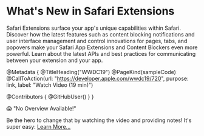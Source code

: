 # What's New in Safari Extensions

Safari Extensions surface your app's unique capabilities within Safari. Discover how the latest features such as content blocking notifications and user interface management and control innovations for pages, tabs, and popovers make your Safari App Extensions and Content Blockers even more powerful. Learn about the latest APIs and best practices for communicating between your extension and your app.

@Metadata {
   @TitleHeading("WWDC19")
   @PageKind(sampleCode)
   @CallToAction(url: "https://developer.apple.com/wwdc19/720", purpose: link, label: "Watch Video (19 min)")

   @Contributors {
      @GitHubUser(<replace this with your GitHub handle>)
   }
}

😱 "No Overview Available!"

Be the hero to change that by watching the video and providing notes! It's super easy:
 [Learn More…](https://wwdcnotes.github.io/WWDCNotes/documentation/wwdcnotes/contributing)
